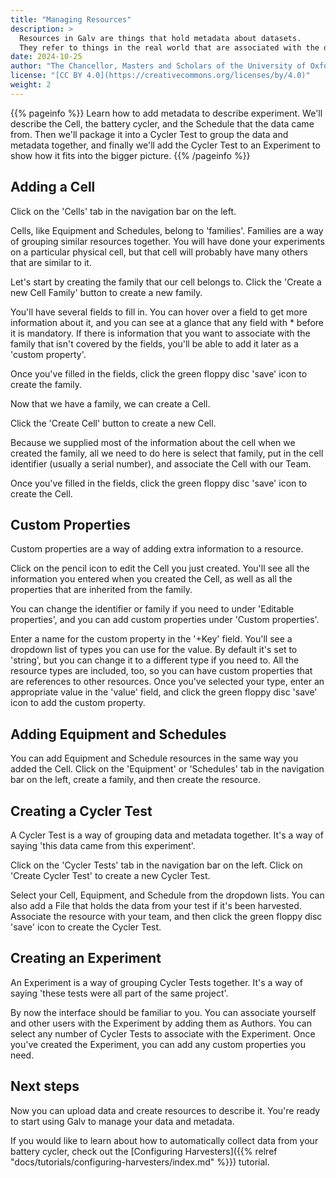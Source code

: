 ```yaml
---
title: "Managing Resources"
description: >
  Resources in Galv are things that hold metadata about datasets.
  They refer to things in the real world that are associated with the data.
date: 2024-10-25
author: "The Chancellor, Masters and Scholars of the University of Oxford, and the 'Galv' Developers"
license: "[CC BY 4.0](https://creativecommons.org/licenses/by/4.0)"
weight: 2 
---
```


{{% pageinfo %}}
Learn how to add metadata to describe experiment.
We'll describe the Cell, the battery cycler, and the Schedule that the data came from.
Then we'll package it into a Cycler Test to group the data and metadata together,
and finally we'll add the Cycler Test to an Experiment to show how it fits into the bigger picture.
{{% /pageinfo %}}

## Adding a Cell

Click on the 'Cells' tab in the navigation bar on the left.

Cells, like Equipment and Schedules, belong to 'families'.
Families are a way of grouping similar resources together.
You will have done your experiments on a particular physical cell,
but that cell will probably have many others that are similar to it.

Let's start by creating the family that our cell belongs to.
Click the 'Create a new Cell Family' button to create a new family.

You'll have several fields to fill in.
You can hover over a field to get more information about it,
and you can see at a glance that any field with \* before it is mandatory.
If there is information that you want to associate with the family that isn't covered by the fields,
you'll be able to add it later as a 'custom property'.

Once you've filled in the fields, click the green floppy disc 'save' icon to create the family.

Now that we have a family, we can create a Cell.

Click the 'Create Cell' button to create a new Cell.

Because we supplied most of the information about the cell when we created the family,
all we need to do here is select that family, put in the cell identifier (usually a serial number),
and associate the Cell with our Team.

Once you've filled in the fields, click the green floppy disc 'save' icon to create the Cell.

## Custom Properties

Custom properties are a way of adding extra information to a resource.

Click on the pencil icon to edit the Cell you just created.
You'll see all the information you entered when you created the Cell,
as well as all the properties that are inherited from the family.

You can change the identifier or family if you need to under 'Editable properties',
and you can add custom properties under 'Custom properties'.

Enter a name for the custom property in the '+Key' field.
You'll see a dropdown list of types you can use for the value.
By default it's set to 'string', but you can change it to a different type if you need to.
All the resource types are included, too, so you can have custom properties that are references to other resources.
Once you've selected your type, enter an appropriate value in the 'value' field,
and click the green floppy disc 'save' icon to add the custom property.

## Adding Equipment and Schedules

You can add Equipment and Schedule resources in the same way you added the Cell.
Click on the 'Equipment' or 'Schedules' tab in the navigation bar on the left,
create a family, and then create the resource.

## Creating a Cycler Test

A Cycler Test is a way of grouping data and metadata together.
It's a way of saying 'this data came from this experiment'.

Click on the 'Cycler Tests' tab in the navigation bar on the left.
Click on 'Create Cycler Test' to create a new Cycler Test.

Select your Cell, Equipment, and Schedule from the dropdown lists.
You can also add a File that holds the data from your test if it's been harvested.
Associate the resource with your team, and then click the green floppy disc 'save' icon to create the Cycler Test.

## Creating an Experiment

An Experiment is a way of grouping Cycler Tests together.
It's a way of saying 'these tests were all part of the same project'.

By now the interface should be familiar to you.
You can associate yourself and other users with the Experiment by adding them as Authors.
You can select any number of Cycler Tests to associate with the Experiment.
Once you've created the Experiment, you can add any custom properties you need.

## Next steps

Now you can upload data and create resources to describe it.
You're ready to start using Galv to manage your data and metadata.

If you would like to learn about how to automatically collect data from your battery cycler,
check out the [Configuring Harvesters]({{% relref "docs/tutorials/configuring-harvesters/index.md" %}}) tutorial.